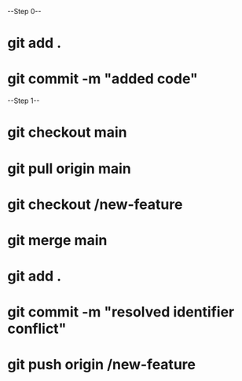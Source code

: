 --Step 0--

# git add .

# git commit -m "added code"


--Step 1--
# git checkout main

# git pull origin main

# git checkout <identifier>/new-feature

# git merge main

# git add .

# git commit -m "resolved identifier conflict"

# git push origin <identifier>/new-feature

